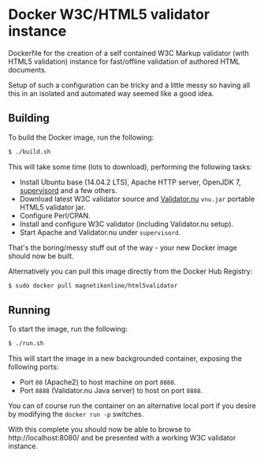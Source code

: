 # Docker W3C/HTML5 validator instance
Dockerfile for the creation of a self contained W3C Markup validator (with HTML5 validation) instance for fast/offline validation of authored HTML documents.

Setup of such a configuration can be tricky and a little messy so having all this in an isolated and automated way seemed like a good idea.

## Building
To build the Docker image, run the following:

```sh
$ ./build.sh
```

This will take some time (lots to download), performing the following tasks:
- Install Ubuntu base (14.04.2 LTS), Apache HTTP server, OpenJDK 7, [supervisord](http://supervisord.org/) and a few others.
- Download latest W3C validator source and [Validator.nu](http://validator.github.io/validator/) `vnu.jar` portable HTML5 validator jar.
- Configure Perl/CPAN.
- Install and configure W3C validator (including Validator.nu setup).
- Start Apache and Validator.nu under `supervisord`.

That's the boring/messy stuff out of the way - your new Docker image should now be built.

Alternatively you can pull this image directly from the Docker Hub Registry:

```sh
$ sudo docker pull magnetikonline/html5validator
```

## Running
To start the image, run the following:

```sh
$ ./run.sh
```

This will start the image in a new backgrounded container, exposing the following ports:
- Port `80` (Apache2) to host machine on port `8080`.
- Port `8888` (Validator.nu Java server) to host on port `8888`.

You can of course run the container on an alternative local port if you desire by modifying the `docker run -p` switches.

With this complete you should now be able to browse to http://localhost:8080/ and be presented with a working W3C validator instance.
